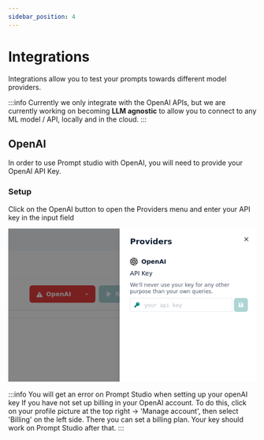 ```yaml
---
sidebar_position: 4
---
```


# Integrations

Integrations allow you to test your prompts towards different model providers.

:::info
Currently we only integrate with the OpenAI APIs, but we are currently working on becoming **LLM agnostic** to allow you to connect to any ML model / API, locally and in the cloud.
:::

## OpenAI

In order to use Prompt studio with OpenAI, you will need to provide your OpenAI API Key.

### Setup

Click on the OpenAI button to open the Providers menu and enter your API key in the input field

![setup_api_key.png](./images/screenshots/setup_api_key.png)

:::info
You will get an error on Prompt Studio when setting up your openAI key If you have not set up billing in your OpenAI account. To do this, click on your profile picture at the top right -> 'Manage account', then select 'Billing' on the left side. There you can set a billing plan. Your key should work on Prompt Studio after that.
:::
